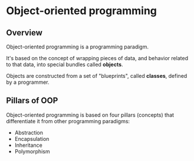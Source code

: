# Object-oriented programming

## Overview

Object-oriented programming is a programming paradigm.

It's based on the concept of wrapping pieces of data, and behavior related to that data, into special bundles called **objects**.

Objects are constructed from a set of "blueprints", called **classes**, defined by a programmer.


## Pillars of OOP

Object-oriented programming is based on four pillars (concepts) that differentiate it from other programming paradigms:
- Abstraction
- Encapsulation
- Inheritance
- Polymorphism